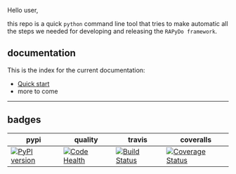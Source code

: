 
Hello user, 

this repo is a quick `python` command line tool that tries to make automatic all the steps we needed for developing and releasing the `RAPyDo framework`.


## documentation

This is the index for the current documentation:

- [Quick start](docs/quickstart.md)
- more to come


---

## badges

| pypi | quality | travis | coveralls |
| --- | --- | --- | --- |
| [![PyPI version](https://badge.fury.io/py/rapydo-develop.svg)](https://badge.fury.io/py/rapydo-develop) | [![Code Health](https://landscape.io/github/rapydo/develop/master/landscape.svg?style=flat)](https://landscape.io/github/rapydo/develop/master) | [![Build Status](https://travis-ci.org/rapydo/develop.svg)](https://travis-ci.org/rapydo/develop) | [![Coverage Status](https://coveralls.io/repos/github/rapydo/develop/badge.svg)](https://coveralls.io/github/rapydo/develop) |


